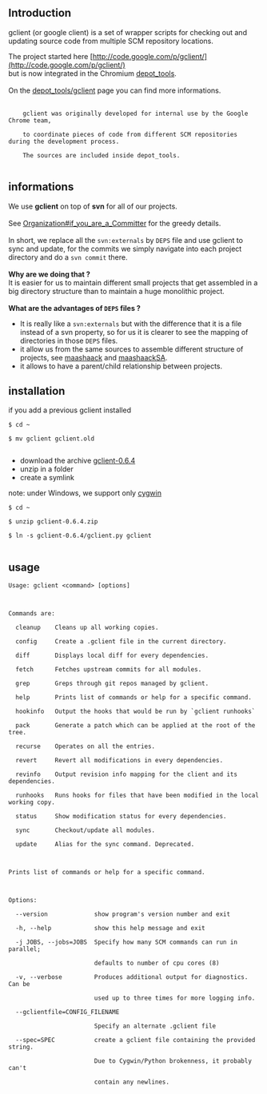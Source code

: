 ## Introduction ##

gclient (or google client) is a set of wrapper scripts for checking out and updating source code from multiple SCM repository locations.

The project started here [http://code.google.com/p/gclient/](http://code.google.com/p/gclient/)<br>
but is now integrated in the Chromium <a href='http://dev.chromium.org/developers/how-tos/depottools'>depot_tools</a>.<br>
<br>
On the <a href='http://www.chromium.org/developers/how-tos/depottools/gclient'>depot_tools/gclient</a> page you can find more informations.<br>
<br>
<pre><code>    gclient was originally developed for internal use by the Google Chrome team,<br>
    to coordinate pieces of code from different SCM repositories during the development process.<br>
    The sources are included inside depot_tools.  <br>
</code></pre>

<h2>informations</h2>

We use <b>gclient</b> on top of <b>svn</b> for all of our projects.<br>
<br>
See <a href='Organization#if_you_are_a_Committer.md'>Organization#if_you_are_a_Committer</a> for the greedy details.<br>
<br>
In short, we replace all the <code>svn:externals</code> by <code>DEPS</code> file and use gclient to sync and update, for the commits we simply navigate into each project directory and do a <code>svn commit</code> there.<br>
<br>
<b>Why are we doing that ?</b><br>
It is easier for us to maintain different small projects that get assembled in a big directory structure than to maintain a huge monolithic project.<br>
<br>
<b>What are the advantages of <code>DEPS</code> files ?</b><br>
<ul><li>It is really like a <code>svn:externals</code> but with the difference that it is a file instead of a svn property, so for us it is clearer to see the mapping of directories in those <code>DEPS</code> files.<br>
</li><li>it allow us from the same sources to assemble different structure of projects, see <a href='http://code.google.com/p/maashaack/source/browse/#svn/configs/maashaack'>maashaack</a> and <a href='http://code.google.com/p/maashaack/source/browse/#svn/configs/maashaackSA'>maashaackSA</a>.<br>
</li><li>it allows to have a parent/child relationship between projects.</li></ul>


<h2>installation</h2>

if you add a previous gclient installed<br>
<pre><code>$ cd ~<br>
$ mv gclient gclient.old<br>
</code></pre>

<ul><li>download the archive <a href='http://code.google.com/p/maashaack/downloads/detail?name=gclient-0.6.4.zip'>gclient-0.6.4</a>
</li><li>unzip in a folder<br>
</li><li>create a symlink</li></ul>

note: under Windows, we support only <a href='http://www.cygwin.com/'>cygwin</a>

<pre><code>$ cd ~<br>
$ unzip gclient-0.6.4.zip<br>
$ ln -s gclient-0.6.4/gclient.py gclient<br>
</code></pre>

<h2>usage</h2>
<pre><code>Usage: gclient &lt;command&gt; [options] <br>
<br>
Commands are:<br>
  cleanup    Cleans up all working copies.<br>
  config     Create a .gclient file in the current directory.<br>
  diff       Displays local diff for every dependencies.<br>
  fetch      Fetches upstream commits for all modules.<br>
  grep       Greps through git repos managed by gclient.<br>
  help       Prints list of commands or help for a specific command.<br>
  hookinfo   Output the hooks that would be run by `gclient runhooks`<br>
  pack       Generate a patch which can be applied at the root of the tree.<br>
  recurse    Operates on all the entries.<br>
  revert     Revert all modifications in every dependencies.<br>
  revinfo    Output revision info mapping for the client and its dependencies.<br>
  runhooks   Runs hooks for files that have been modified in the local working copy.<br>
  status     Show modification status for every dependencies.<br>
  sync       Checkout/update all modules.<br>
  update     Alias for the sync command. Deprecated.<br>
<br>
Prints list of commands or help for a specific command.<br>
<br>
Options:<br>
  --version             show program's version number and exit<br>
  -h, --help            show this help message and exit<br>
  -j JOBS, --jobs=JOBS  Specify how many SCM commands can run in parallel;<br>
                        defaults to number of cpu cores (8)<br>
  -v, --verbose         Produces additional output for diagnostics. Can be<br>
                        used up to three times for more logging info.<br>
  --gclientfile=CONFIG_FILENAME<br>
                        Specify an alternate .gclient file<br>
  --spec=SPEC           create a gclient file containing the provided string.<br>
                        Due to Cygwin/Python brokenness, it probably can't<br>
                        contain any newlines.<br>
</code></pre>